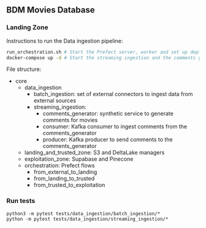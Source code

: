 ## BDM Movies Database

### Landing Zone

Instructions to run the Data ingestion pipeline:

```bash
run_orchestration.sh # Start the Prefect server, worker and set up deployments
docker-compose up -d # Start the streaming ingestion and the comments generator
```

File structure:

- core
  - data_ingestion
    - batch_ingestion: set of external connectors to ingest data from external sources
    - streaming_ingestion: 
        - comments_generator: synthetic service to generate comments for movies
        - consumer: Kafka consumer to ingest comments from the comments_generator
        - producer: Kafka producer to send comments to the comments_generator
  - landing_and_trusted_zone: S3 and DeltaLake managers
  - exploitation_zone: Supabase and Pinecone
  - orchestration: Prefect flows
    - from_external_to_landing
    - from_landing_to_trusted
    - from_trusted_to_exploitation


### Run tests

```
python3 -m pytest tests/data_ingestion/batch_ingestion/*
python -m pytest tests/data_ingestion/streaming_ingestion/*
```